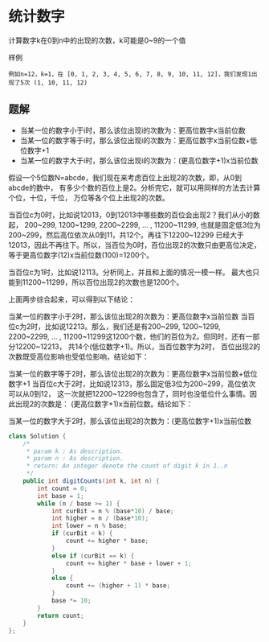 # 统计数字

计算数字k在0到n中的出现的次数，k可能是0~9的一个值

样例

    例如n=12，k=1，在 [0, 1, 2, 3, 4, 5, 6, 7, 8, 9, 10, 11, 12]，我们发现1出现了5次 (1, 10, 11, 12)

## 题解

+ 当某一位的数字小于i时，那么该位出现i的次数为：更高位数字x当前位数
+ 当某一位的数字等于i时，那么该位出现i的次数为：更高位数字x当前位数+低位数字+1
+ 当某一位的数字大于i时，那么该位出现i的次数为：(更高位数字+1)x当前位数

假设一个5位数N=abcde，我们现在来考虑百位上出现2的次数，即，从0到abcde的数中， 有多少个数的百位上是2。分析完它，就可以用同样的方法去计算个位，十位，千位， 万位等各个位上出现2的次数。

当百位c为0时，比如说12013，0到12013中哪些数的百位会出现2？我们从小的数起， 200~299, 1200~1299, 2200~2299, … , 11200~11299, 也就是固定低3位为200~299，然后高位依次从0到11，共12个。再往下12200~12299 已经大于12013，因此不再往下。所以，当百位为0时，百位出现2的次数只由更高位决定， 等于更高位数字(12)x当前位数(100)=1200个。

当百位c为1时，比如说12113。分析同上，并且和上面的情况一模一样。 最大也只能到11200~11299，所以百位出现2的次数也是1200个。

上面两步综合起来，可以得到以下结论：

当某一位的数字小于2时，那么该位出现2的次数为：更高位数字x当前位数
当百位c为2时，比如说12213。那么，我们还是有200~299, 1200~1299, 2200~2299, … , 11200~11299这1200个数，他们的百位为2。但同时，还有一部分12200~12213， 共14个(低位数字+1)。所以，当百位数字为2时， 百位出现2的次数既受高位影响也受低位影响，结论如下：

当某一位的数字等于2时，那么该位出现2的次数为：更高位数字x当前位数+低位数字+1
当百位c大于2时，比如说12313，那么固定低3位为200~299，高位依次可以从0到12， 这一次就把12200~12299也包含了，同时也没低位什么事情。因此出现2的次数是： (更高位数字+1)x当前位数。结论如下：

当某一位的数字大于2时，那么该位出现2的次数为：(更高位数字+1)x当前位数

```java
class Solution {
    /*
     * param k : As description.
     * param n : As description.
     * return: An integer denote the count of digit k in 1..n
     */
    public int digitCounts(int k, int n) {
        int count = 0;
        int base = 1;
        while (n / base >= 1) {
            int curBit = n % (base*10) / base;
            int higher = n / (base*10);
            int lower = n % base;
            if (curBit < k) {
                count += higher * base;
            }
            else if (curBit == k) {
                count += higher * base + lower + 1;
            }
            else {
                count += (higher + 1) * base;
            }
            base *= 10;
        }
        return count;
    }
};


```
